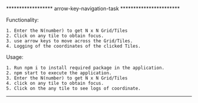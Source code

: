 ****************** arrow-key-navigation-task ***********************

Functionality:

    1. Enter the N(number) to get N x N Grid/Tiles
    2. Click on any tile to obtain focus.
    3. use arrow keys to move across the Grid/Tiles.
    4. Logging of the coordinates of the clicked Tiles.

Usage:

    1. Run npm i to install required package in the application.
    2. npm start to execute the application.
    3. Enter the N(number) to get N x N Grid/Tiles
    4. click on any tile to obtain focus.
    5. Click on the any tile to see logs of coordinate.

************************************************************************
